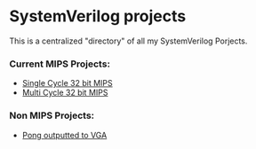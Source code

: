 # SystemVerilog projects
This is a centralized "directory" of all my SystemVerilog Porjects.

### Current MIPS Projects:

* [Single Cycle 32 bit MIPS](https://github.com/braamBeresford/32bitMipsSingleCycle)
* [Multi Cycle 32 bit MIPS](https://github.com/braamBeresford/32bitMipsMultiCycle)

### Non MIPS Projects:
* [Pong outputted to VGA](https://github.com/braamBeresford/systemVerilogPong)
